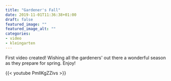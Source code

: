 ```yaml
---
title: "Gardener's Fall"
date: 2019-11-01T11:36:38+01:00
draft: false
featured_image: ""
featured_image_alt: ""
categories:
- video
- kleingarten
---
```

First video created! Wishing all the gardeners' out there a wonderful season as they prepare for spring. Enjoy!

{{< youtube PmllKgZZivs >}}

